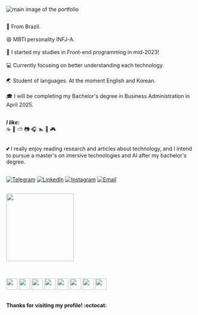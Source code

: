 ![main image of the portfolio](https://github.com/weberstefani/weberstefani/assets/123468744/0488e7cc-d4d2-4fac-87ec-1f69e768b063)
##

:green_heart: From Brazil. <br><br>
:smile: MBTI personality INFJ-A. <br><br>
:seedling: I started my studies in Front-end programming in mid-2023! <br><br>
:computer: Currently focusing on better understanding each technology. <br><br>
:earth_asia: Student of languages. At the moment English and Korean. <br><br>
:mortar_board: I will be completing my Bachelor's degree in Business Administration in April 2025.
##

***I like:*** <br>
:coffee: :fallen_leaf: :partly_sunny: :camera: :headphones: :swimmer: :book: :video_game:
##
:two_hearts: I really enjoy reading research and articles about technology, and I intend to pursue a master's on imersive technologies and AI after my bachelor's degree.
##

[![Telegram](https://img.shields.io/badge/Telegram-2CA5E0?style=for-the-badge&logo=telegram&logoColor=white)](https://t.me/Imfany)
[![LinkedIn](https://img.shields.io/badge/-LinkedIn-%230077B5?style=for-the-badge&logo=linkedin&logoColor=white)](https://www.linkedin.com/in/wbrs-stefani-weber)
[![Instagram](https://img.shields.io/badge/-Instagram-%23E4405F?style=for-the-badge&logo=instagram&logoColor=white)](https://www.instagram.com/__fanyz)
[![Email](https://img.shields.io/badge/Email-%23D14836.svg?&style=for-the-badge&logo=gmail&logoColor=white)](mailto:weberstefani.ws@gmail.com)
    
##

 <img height="180em" src="https://github-readme-stats.vercel.app/api/top-langs/?username=weberstefani&layout=compact&theme=tokyonight"/>
 
##

<div style="display: inline_block"><br>
 
  <img height="30px" width="30px" src="https://cdn.jsdelivr.net/gh/devicons/devicon@latest/icons/javascript/javascript-plain.svg" />
  <img height="30px" width="30px" src="https://cdn.jsdelivr.net/gh/devicons/devicon@latest/icons/html5/html5-plain-wordmark.svg"/>
  <img height="30px" width="30px" src="https://cdn.jsdelivr.net/gh/devicons/devicon@latest/icons/css3/css3-plain-wordmark.svg" />
  <img height="30px" width="30px" src="https://cdn.jsdelivr.net/gh/devicons/devicon@latest/icons/bootstrap/bootstrap-original.svg" />  
  <img height="30px" width="30px" src="https://cdn.jsdelivr.net/gh/devicons/devicon@latest/icons/sass/sass-original.svg" /> 
  <img height="30px" width="30px" src="https://cdn.jsdelivr.net/gh/devicons/devicon@latest/icons/nodejs/nodejs-original.svg" />
  <img height="30px" width="30px" src="https://cdn.jsdelivr.net/gh/devicons/devicon@latest/icons/react/react-original.svg" /> 
  <img height="30px" width="30px" src="https://cdn.jsdelivr.net/gh/devicons/devicon@latest/icons/git/git-original.svg" />
 
</div>

##

#### Thanks for visiting my profile! :octocat:
